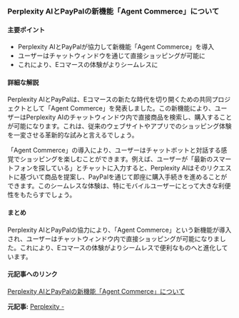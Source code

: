 ### Perplexity AIとPayPalの新機能「Agent Commerce」について

#### 主要ポイント
- Perplexity AIとPayPalが協力して新機能「Agent Commerce」を導入
- ユーザーはチャットウィンドウを通じて直接ショッピングが可能に
- これにより、Eコマースの体験がよりシームレスに

#### 詳細な解説

Perplexity AIとPayPalは、Eコマースの新たな時代を切り開くための共同プロジェクトとして「Agent Commerce」を発表しました。この新機能により、ユーザーはPerplexity AIのチャットウィンドウ内で直接商品を検索し、購入することが可能になります。これは、従来のウェブサイトやアプリでのショッピング体験を一変させる革新的な試みと言えるでしょう。

「Agent Commerce」の導入により、ユーザーはチャットボットと対話する感覚でショッピングを楽しむことができます。例えば、ユーザーが「最新のスマートフォンを探している」とチャットに入力すると、Perplexity AIはそのリクエストに基づいて商品を提案し、PayPalを通じて即座に購入手続きを進めることができます。このシームレスな体験は、特にモバイルユーザーにとって大きな利便性をもたらすでしょう。

#### まとめ

Perplexity AIとPayPalの協力により、「Agent Commerce」という新機能が導入され、ユーザーはチャットウィンドウ内で直接ショッピングが可能になりました。これにより、Eコマースの体験がよりシームレスで便利なものへと進化しています。

#### 元記事へのリンク
[Perplexity AIとPayPalの新機能「Agent Commerce」について](リンク先のURL)

**元記事:** [Perplexity -](https://www.ecin.de/thema/perplexity)